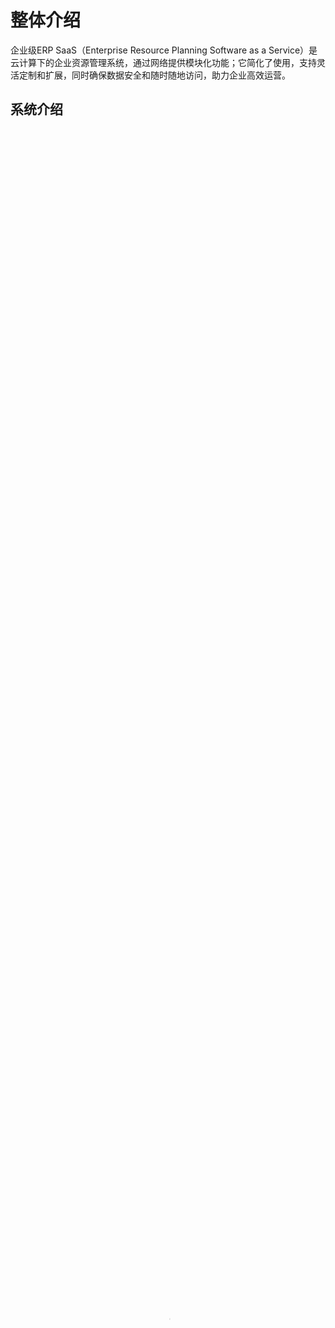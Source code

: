 # 整体介绍
企业级ERP SaaS（Enterprise Resource Planning Software as a Service）是云计算下的企业资源管理系统，通过网络提供模块化功能；它简化了使用，支持灵活定制和扩展，同时确保数据安全和随时随地访问，助力企业高效运营。

## 系统介绍
<div class="font-monospace pt8 bg-light">
    <video width="100%" height="100%" controls="1" poster="https://openstone.cn/web/image/1155-73c88f1a/%E7%B2%98%E8%B4%B4%E7%9A%84%E5%9B%BE%E5%83%8F%205.png">
      <source src="https://openstone.cn/openstone-saas-erp.mp4" type="video/mp4">
      <source src="https://openstone.cn/openstone-saas-erp.mp4" type="video/ogg">
      <source src="https://openstone.cn/openstone-saas-erp.mp4" type="video/webm">
      <object data="https://openstone.cn/openstone-saas-erp.mp4" width="100%" height="100%">
        <embed src="https://openstone.cn/openstone-saas-erp.mp4" width="100%" height="100%">
      </object>
    </video>
</div>

企业级ERP SaaS 是一种基于云计算技术的企业管理解决方案，它的出现彻底改变了传统企业资源管理的方式。在数字化转型的大潮中，SaaS模式为企业提供了前所未有的便利性和灵活性，使得中小企业也能享受到大型企业才能享受到的高级企业管理工具。

在云计算的支撑下，企业级ERP SaaS以订阅服务的形式运行，用户无需购买昂贵的硬件或维护复杂的服务器环境，只需按需付费，即可获得所需的软件功能。这种模式降低了企业的初始投入成本，节省了IT部门的运维时间和精力，使企业能够将更多资源集中在核心业务上。

传统的ERP系统往往需要安装在企业内部的服务器上，升级和扩展往往复杂且耗时。而SaaS则通过互联网连接，实现功能的实时更新和无缝升级，确保企业始终拥有最新的功能特性。这不仅提高了工作效率，也减少了技术落后带来的风险。

ERP SaaS模块化的设计使得企业可以根据自身需求选择相应的功能模块，如财务、供应链管理、人力资源、项目管理等，从而实现资源的精细化管理和优化配置。这种定制化的特性使得企业能够快速适应不断变化的市场环境，提升竞争力。

安全性是企业级ERP SaaS的重要考量因素。作为云服务，供应商通常会采用高级的数据加密技术和严格的访问控制机制，确保企业数据在传输和存储过程中的保密性。此外，多重备份和灾难恢复策略也是常见的保障措施，防止数据丢失和系统中断，保证业务连续性。

随时随地访问是SaaS模式的另一个显著优势。员工无论身处何处，只要有网络连接，就能访问到最新的业务数据和工作流程，打破了地域限制，提高了团队协作效率。远程办公和移动办公因此变得更加便捷，进一步推动了现代企业的工作模式创新。

企业级ERP SaaS的实施和使用过程中，通常会提供专业的客户服务和支持，包括在线培训、技术支持和咨询服务，帮助企业用户快速上手并解决使用过程中遇到的问题。这种全面的服务支持有助于降低企业学习和应用新技术的成本，加快了数字化转型的步伐。

然而，尽管企业级ERP SaaS带来了诸多益处，企业在选择和实施时也需要考虑自身的业务规模、技术成熟度以及对云端服务的信任程度等因素。此外，随着数据隐私法规的日益严格，企业还需要关注服务商的数据合规性，确保数据处理符合法规要求。

总的来说，企业级ERP SaaS作为云计算时代的企业管理利器，正在重塑企业的运营模式，帮助企业实现更高效、灵活和安全的资源管理，是未来企业发展不可或缺的一部分。随着技术的进步和市场的成熟，我们期待看到更多的创新和改进，为全球企业带来更大的价值。


